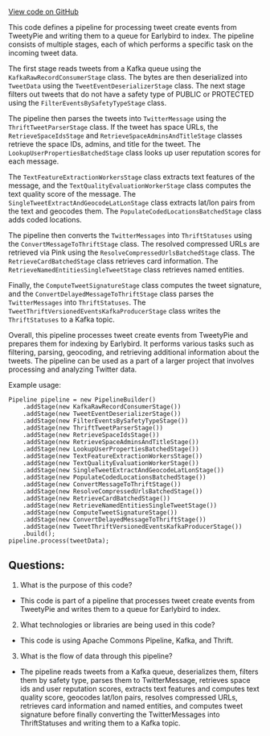 [View code on GitHub](https://github.com/misbahsy/the-algorithm/science/search/ingester/config/pipeline-ingester.realtime_cg.xml)

This code defines a pipeline for processing tweet create events from TweetyPie and writing them to a queue for Earlybird to index. The pipeline consists of multiple stages, each of which performs a specific task on the incoming tweet data. 

The first stage reads tweets from a Kafka queue using the `KafkaRawRecordConsumerStage` class. The bytes are then deserialized into `TweetData` using the `TweetEventDeserializerStage` class. The next stage filters out tweets that do not have a safety type of PUBLIC or PROTECTED using the `FilterEventsBySafetyTypeStage` class. 

The pipeline then parses the tweets into `TwitterMessage` using the `ThriftTweetParserStage` class. If the tweet has space URLs, the `RetrieveSpaceIdsStage` and `RetrieveSpaceAdminsAndTitleStage` classes retrieve the space IDs, admins, and title for the tweet. The `LookupUserPropertiesBatchedStage` class looks up user reputation scores for each message. 

The `TextFeatureExtractionWorkersStage` class extracts text features of the message, and the `TextQualityEvaluationWorkerStage` class computes the text quality score of the message. The `SingleTweetExtractAndGeocodeLatLonStage` class extracts lat/lon pairs from the text and geocodes them. The `PopulateCodedLocationsBatchedStage` class adds coded locations. 

The pipeline then converts the `TwitterMessages` into `ThriftStatuses` using the `ConvertMessageToThriftStage` class. The resolved compressed URLs are retrieved via Pink using the `ResolveCompressedUrlsBatchedStage` class. The `RetrieveCardBatchedStage` class retrieves card information. The `RetrieveNamedEntitiesSingleTweetStage` class retrieves named entities. 

Finally, the `ComputeTweetSignatureStage` class computes the tweet signature, and the `ConvertDelayedMessageToThriftStage` class parses the `TwitterMessages` into `ThriftStatuses`. The `TweetThriftVersionedEventsKafkaProducerStage` class writes the `ThriftStatuses` to a Kafka topic. 

Overall, this pipeline processes tweet create events from TweetyPie and prepares them for indexing by Earlybird. It performs various tasks such as filtering, parsing, geocoding, and retrieving additional information about the tweets. The pipeline can be used as a part of a larger project that involves processing and analyzing Twitter data. 

Example usage:

```
Pipeline pipeline = new PipelineBuilder()
    .addStage(new KafkaRawRecordConsumerStage())
    .addStage(new TweetEventDeserializerStage())
    .addStage(new FilterEventsBySafetyTypeStage())
    .addStage(new ThriftTweetParserStage())
    .addStage(new RetrieveSpaceIdsStage())
    .addStage(new RetrieveSpaceAdminsAndTitleStage())
    .addStage(new LookupUserPropertiesBatchedStage())
    .addStage(new TextFeatureExtractionWorkersStage())
    .addStage(new TextQualityEvaluationWorkerStage())
    .addStage(new SingleTweetExtractAndGeocodeLatLonStage())
    .addStage(new PopulateCodedLocationsBatchedStage())
    .addStage(new ConvertMessageToThriftStage())
    .addStage(new ResolveCompressedUrlsBatchedStage())
    .addStage(new RetrieveCardBatchedStage())
    .addStage(new RetrieveNamedEntitiesSingleTweetStage())
    .addStage(new ComputeTweetSignatureStage())
    .addStage(new ConvertDelayedMessageToThriftStage())
    .addStage(new TweetThriftVersionedEventsKafkaProducerStage())
    .build();
pipeline.process(tweetData);
```
## Questions: 
 1. What is the purpose of this code?
- This code is part of a pipeline that processes tweet create events from TweetyPie and writes them to a queue for Earlybird to index.

2. What technologies or libraries are being used in this code?
- This code is using Apache Commons Pipeline, Kafka, and Thrift.

3. What is the flow of data through this pipeline?
- The pipeline reads tweets from a Kafka queue, deserializes them, filters them by safety type, parses them to TwitterMessage, retrieves space ids and user reputation scores, extracts text features and computes text quality score, geocodes lat/lon pairs, resolves compressed URLs, retrieves card information and named entities, and computes tweet signature before finally converting the TwitterMessages into ThriftStatuses and writing them to a Kafka topic.